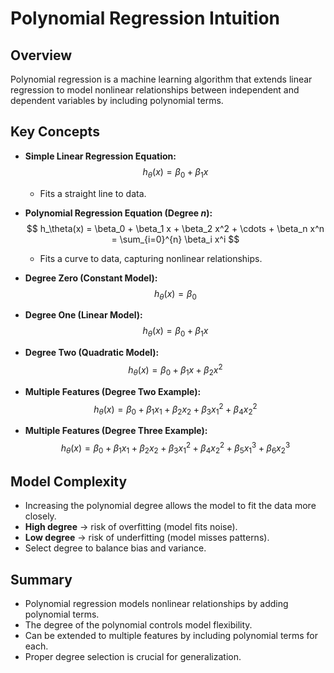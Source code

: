 # Polynomial Regression Intuition

## Overview
Polynomial regression is a machine learning algorithm that extends linear regression to model nonlinear relationships between independent and dependent variables by including polynomial terms.

## Key Concepts

- **Simple Linear Regression Equation:**
    $$
    h_\theta(x) = \beta_0 + \beta_1 x
    $$
    - Fits a straight line to data.

- **Polynomial Regression Equation (Degree $n$):**
    $$
    h_\theta(x) = \beta_0 + \beta_1 x + \beta_2 x^2 + \cdots + \beta_n x^n = \sum_{i=0}^{n} \beta_i x^i
    $$
    - Fits a curve to data, capturing nonlinear relationships.

- **Degree Zero (Constant Model):**
    $$
    h_\theta(x) = \beta_0
    $$

- **Degree One (Linear Model):**
    $$
    h_\theta(x) = \beta_0 + \beta_1 x
    $$

- **Degree Two (Quadratic Model):**
    $$
    h_\theta(x) = \beta_0 + \beta_1 x + \beta_2 x^2
    $$

- **Multiple Features (Degree Two Example):**
    $$
    h_\theta(x) = \beta_0 + \beta_1 x_1 + \beta_2 x_2 + \beta_3 x_1^2 + \beta_4 x_2^2
    $$

- **Multiple Features (Degree Three Example):**
    $$
    h_\theta(x) = \beta_0 + \beta_1 x_1 + \beta_2 x_2 + \beta_3 x_1^2 + \beta_4 x_2^2 + \beta_5 x_1^3 + \beta_6 x_2^3
    $$

## Model Complexity

- Increasing the polynomial degree allows the model to fit the data more closely.
- **High degree** $\rightarrow$ risk of overfitting (model fits noise).
- **Low degree** $\rightarrow$ risk of underfitting (model misses patterns).
- Select degree to balance bias and variance.

## Summary

- Polynomial regression models nonlinear relationships by adding polynomial terms.
- The degree of the polynomial controls model flexibility.
- Can be extended to multiple features by including polynomial terms for each.
- Proper degree selection is crucial for generalization.
